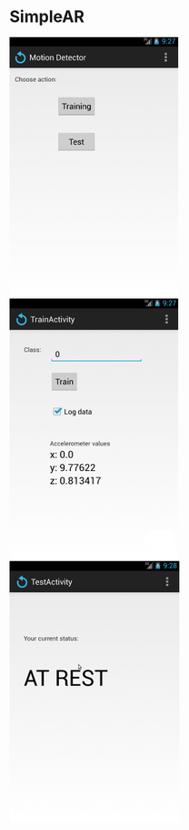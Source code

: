SimpleAR
========

![alt tag](https://github.com/myaged/SimpleAR/blob/master/images/1.png)
![alt tag](https://github.com/myaged/SimpleAR/blob/master/images/2.png)
![alt tag](https://github.com/myaged/SimpleAR/blob/master/images/3.png)

